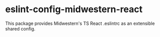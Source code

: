 # eslint-config-midwestern-react

This package provides Midwestern's TS React .eslintrc as an extensible shared config.
